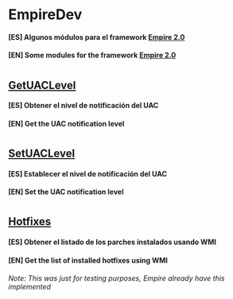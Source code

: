 # EmpireDev
#### [ES] Algunos módulos para el framework [Empire 2.0](https://github.com/empireproject/empire)
#### [EN] Some modules for the framework [Empire 2.0](https://github.com/empireproject/empire)
# 
## [GetUACLevel](lib/modules/powershell/collection/get_uac_level.py)
#### [ES] Obtener el nivel de notificación del UAC
#### [EN] Get the UAC notification level
# 
## [SetUACLevel](lib/modules/powershell/collection/set_uac_level.py)
#### [ES] Establecer el nivel de notificación del UAC
#### [EN] Set the UAC notification level
# 
## [Hotfixes](lib/modules/powershell/collection/hotfixes.py)
#### [ES] Obtener el listado de los parches instalados usando WMI
#### [EN] Get the list of installed hotfixes using WMI
###### Note: This was just for testing purposes, Empire already have this implemented
